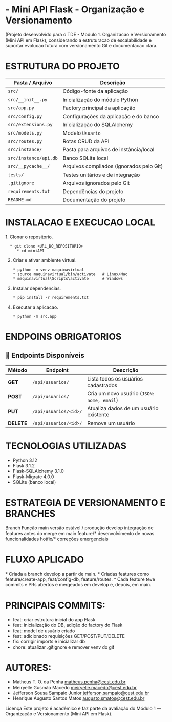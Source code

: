<h1>- Mini API Flask - Organização e Versionamento</h1>

(Projeto desenvolvido para o TDE - Modulo 1. Organizacao e Versionamento (Mini API em Flask), considerando a estruturacao
de escalabilidade e suportar evolucao futura com versionamento Git e documentacao clara.

<h1>ESTRUTURA DO PROJETO</h1>

| Pasta / Arquivo        | Descrição                                      |
|------------------------|------------------------------------------------|
| `src/`                 | Código-fonte da aplicação                      |
| `src/__init__.py`      | Inicialização do módulo Python                |
| `src/app.py`           | Factory principal da aplicação                |
| `src/config.py`        | Configurações da aplicação e do banco         |
| `src/extensions.py`    | Inicialização do SQLAlchemy                   |
| `src/models.py`        | Modelo `Usuario`                              |
| `src/routes.py`        | Rotas CRUD da API                             |
| `src/instance/`        | Pasta para arquivos de instância/local        |
| `src/instance/api.db`  | Banco SQLite local                            |
| `src/__pycache__/`     | Arquivos compilados (ignorados pelo Git)      |
| `tests/`               | Testes unitários e de integração             |
| `.gitignore`           | Arquivos ignorados pelo Git                   |
| `requirements.txt`     | Dependências do projeto                       |
| `README.md`            | Documentação do projeto                       |

<h1>INSTALACAO E EXECUCAO LOCAL</h1>
1. Clonar o repositorio.

      * git clone <URL_DO_REPOSITORIO>
         * cd miniAPI

2. Criar e ativar ambiente virtual.

       * python -m venv maquinavirtual
       * source maquinavirtual/bin/activate   # Linux/Mac
       * maquinavirtual\Scripts\activate      # Windows

4. Instalar dependencias.

       * pip install -r requirements.txt

6. Executar a aplicacao.
   
       * python -m src.app

<h1>ENDPOINS OBRIGATORIOS</h1>

## 🚀 Endpoints Disponíveis

| Método | Endpoint               | Descrição                                |
|--------|------------------------|------------------------------------------|
| **GET**    | `/api/usuarios/`         | Lista todos os usuários cadastrados      |
| **POST**   | `/api/usuarios/`         | Cria um novo usuário (`JSON: nome, email`) |
| **PUT**    | `/api/usuarios/<id>/`    | Atualiza dados de um usuário existente   |
| **DELETE** | `/api/usuarios/<id>/`    | Remove um usuário                        |


<h1>TECNOLOGIAS UTILIZADAS</h1>

* Python 3.12
* Flask 3.1.2
* Flask-SQLAlchemy 3.1.0
* Flask-Migrate 4.0.0
* SQLite (banco local)

<h1>ESTRATEGIA DE VERSIONAMENTO E BRANCHES</h1>

Branch	            Função
main	              versão estável / produção
develop	            integração de features antes do merge em main
feature/*	          desenvolvimento de novas funcionalidades
hotfix/*	          correções emergenciais

<h1>FLUXO APLICADO</h1>
* Criada a branch develop a partir de main.
* Criadas features como feature/create-app, feat/config-db, feature/routes.
* Cada feature teve commits e PRs abertos e mergeados em develop e, depois, em main.

<h1>PRINCIPAIS COMMITS:</h1>

* feat: criar estrutura inicial do app Flask
* feat: inicialização do DB, adição do factory do Flask
* feat: model de usuário criado
* feat: adicionado requisições GET/POST/PUT/DELETE
* fix: corrigir imports e inicializar db
* chore: atualizar .gitignore e remover venv do git

<h1>AUTORES:</h1>

* Matheus T. O. da Penha  matheus.penha@cest.edu.br 
* Meiryelle Gusmão Macedo meiryelle.macedo@cest.edu.br
* Jefferson Sousa Sampaio Junior jefferson.sampaio@cest.edu.br
* Henrique Augusto Santos Matos augusto.smatos@cest.edu.br

Licença
Este projeto é acadêmico e faz parte da avaliação do Módulo 1 — Organização e Versionamento (Mini API em Flask).

